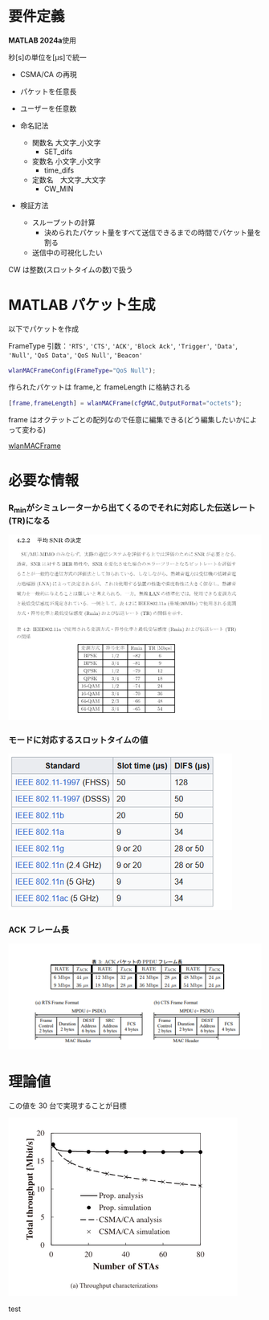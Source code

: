 # 要件定義

**MATLAB 2024a**使用

秒[s]の単位を[μs]で統一

-   CSMA/CA の再現
-   パケットを任意長
-   ユーザーを任意数

-   命名記法

    -   関数名 大文字\_小文字
        -   SET_difs
    -   変数名 小文字\_小文字
        -   time_difs
    -   定数名　大文字\_大文字
        -   CW_MIN

-   検証方法
    -   スループットの計算
        -   決められたパケット量をすべて送信できるまでの時間でパケット量を割る
    -   送信中の可視化したい

CW は整数(スロットタイムの数)で扱う

# MATLAB パケット生成

以下でパケットを作成

FrameType 引数：`'RTS'`, `'CTS'`, `'ACK'`, `'Block Ack'`, `'Trigger'`, `'Data'`, `'Null'`, `'QoS Data'`, `'QoS Null'`, `'Beacon'`

```m
wlanMACFrameConfig(FrameType="QoS Null");
```

作られたパケットは frame,と frameLength に格納される

```m
[frame,frameLength] = wlanMACFrame(cfgMAC,OutputFormat="octets");
```

frame はオクテットごとの配列なので任意に編集できる(どう編集したいかによって変わる)

[wlanMACFrame](https://jp.mathworks.com/help/wlan/ref/wlanmacframe.html)

# 必要な情報

### $\mathrm{R_{min}}$がシミュレーターから出てくるのでそれに対応した伝送レート(TR)になる

![ave_snr](仕様書/ave_snr.png)

### モードに対応するスロットタイムの値

![slot_time](仕様書/slot_time.png)

### ACK フレーム長

![ack](仕様書/ack.png)

# 理論値

この値を 30 台で実現することが目標

![throghput](仕様書/throughput.png)

test
